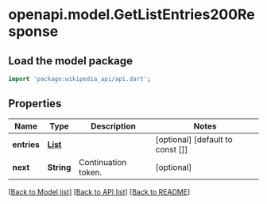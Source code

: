 # openapi.model.GetListEntries200Response

## Load the model package
```dart
import 'package:wikipedia_api/api.dart';
```

## Properties
Name | Type | Description | Notes
------------ | ------------- | ------------- | -------------
**entries** | [**List<ListEntryRead>**](ListEntryRead.md) |  | [optional] [default to const []]
**next** | **String** | Continuation token. | [optional] 

[[Back to Model list]](../README.md#documentation-for-models) [[Back to API list]](../README.md#documentation-for-api-endpoints) [[Back to README]](../README.md)


